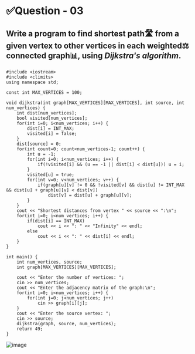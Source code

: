 # ✅Question - 03
## Write a program to find shortest path🛣️ from a given vertex to other vertices in each weighted⚖️ connected graph📊, using _Dijkstra's algorithm_.

```
#include <iostream>
#include <climits>
using namespace std;

const int MAX_VERTICES = 100;

void dijkstra(int graph[MAX_VERTICES][MAX_VERTICES], int source, int num_vertices) {
    int dist[num_vertices]; 
    bool visited[num_vertices];
    for(int i=0; i<num_vertices; i++) {
        dist[i] = INT_MAX; 
        visited[i] = false;
    }
    dist[source] = 0; 
    for(int count=0; count<num_vertices-1; count++) {
        int u = -1;
        for(int i=0; i<num_vertices; i++) {
            if(!visited[i] && (u == -1 || dist[i] < dist[u])) u = i;
        }
        visited[u] = true;
        for(int v=0; v<num_vertices; v++) {
            if(graph[u][v] != 0 && !visited[v] && dist[u] != INT_MAX && dist[u] + graph[u][v] < dist[v])
                dist[v] = dist[u] + graph[u][v];
        }
    }
    cout << "Shortest distances from vertex " << source << ":\n";
    for(int i=0; i<num_vertices; i++) {
        if(dist[i] == INT_MAX)
            cout << i << ": " << "Infinity" << endl;
        else
            cout << i << ": " << dist[i] << endl;
    }
}

int main() {
    int num_vertices, source;
    int graph[MAX_VERTICES][MAX_VERTICES];

    cout << "Enter the number of vertices: ";
    cin >> num_vertices;
    cout << "Enter the adjacency matrix of the graph:\n";
    for(int i=0; i<num_vertices; i++) {
        for(int j=0; j<num_vertices; j++)
            cin >> graph[i][j];
    }
    cout << "Enter the source vertex: ";
    cin >> source;
    dijkstra(graph, source, num_vertices);
    return 49;
}
```

![image](https://github.com/shrudex/DSE/assets/91502997/a87bd34a-c7bc-464b-b73c-63274cadb027)

